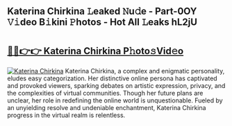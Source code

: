 ## Katerina Chirkina 𝙻eaked 𝙽u𝚍e - Part-0OY 𝚅𝚒deo B𝚒kini 𝙿hotos - Hot All 𝙻eaks hL2jU

# <h2><a href="http://ld3lz1.urlbe.top/?page=Katerina+Chirkina">🔗🔗👉👉 Katerina Chirkina P𝚑oto𝚜Vid𝚎o</a></h2>

[![Katerina Chirkina](https://i.imgur.com/eBuTRDB.gif)](http://ld3lz1.urlbe.top/?page=Katerina+Chirkina)
Katerina Chirkina, a complex and enigmatic personality, eludes easy categorization. Her distinctive online persona has captivated and provoked viewers, sparking debates on artistic expression, privacy, and the complexities of virtual communities. Though her future plans are unclear, her role in redefining the online world is unquestionable. Fueled by an unyielding resolve and undeniable enchantment, Katerina Chirkina progress in the virtual realm is relentless.
